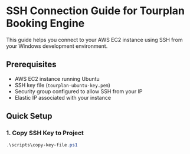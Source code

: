 # SSH Connection Guide for Tourplan Booking Engine

This guide helps you connect to your AWS EC2 instance using SSH from your Windows development environment.

## Prerequisites

- AWS EC2 instance running Ubuntu
- SSH key file (`tourplan-ubuntu-key.pem`)
- Security group configured to allow SSH from your IP
- Elastic IP associated with your instance

## Quick Setup

### 1. Copy SSH Key to Project

```powershell
.\scripts\copy-key-file.ps1
